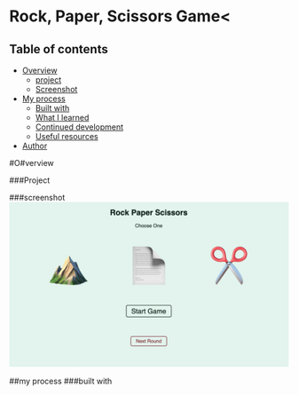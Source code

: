 # Rock, Paper, Scissors Game<
## Table of contents

- [Overview](#overview)
  - [project](#project)
  - [Screenshot](#screenshot)
- [My process](#my-process)
  - [Built with](#built-with)
  - [What I learned](#what-i-learned)
  - [Continued development](#continued-development)
  - [Useful resources](#useful-resources)
- [Author](#author)

#O#verview

###Project

###screenshot
<img src="rock_paper_scissors.png" alt="rock, paper, scissors in a browser">


##my process
###built with
